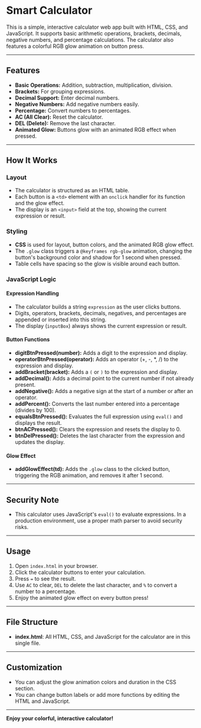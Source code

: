 # Smart Calculator

This is a simple, interactive calculator web app built with HTML, CSS, and JavaScript. It supports basic arithmetic operations, brackets, decimals, negative numbers, and percentage calculations. The calculator also features a colorful RGB glow animation on button press.

---

## Features

- **Basic Operations:** Addition, subtraction, multiplication, division.
- **Brackets:** For grouping expressions.
- **Decimal Support:** Enter decimal numbers.
- **Negative Numbers:** Add negative numbers easily.
- **Percentage:** Convert numbers to percentages.
- **AC (All Clear):** Reset the calculator.
- **DEL (Delete):** Remove the last character.
- **Animated Glow:** Buttons glow with an animated RGB effect when pressed.

---

## How It Works

### Layout

- The calculator is structured as an HTML table.
- Each button is a `<td>` element with an `onclick` handler for its function and the glow effect.
- The display is an `<input>` field at the top, showing the current expression or result.

### Styling

- **CSS** is used for layout, button colors, and the animated RGB glow effect.
- The `.glow` class triggers a `@keyframes rgb-glow` animation, changing the button's background color and shadow for 1 second when pressed.
- Table cells have spacing so the glow is visible around each button.

### JavaScript Logic

#### Expression Handling

- The calculator builds a string `expression` as the user clicks buttons.
- Digits, operators, brackets, decimals, negatives, and percentages are appended or inserted into this string.
- The display (`inputBox`) always shows the current expression or result.

#### Button Functions

- **digitBtnPressed(number):** Adds a digit to the expression and display.
- **operatorBtnPressed(operator):** Adds an operator (+, -, *, /) to the expression and display.
- **addBracket(bracket):** Adds a `(` or `)` to the expression and display.
- **addDecimal():** Adds a decimal point to the current number if not already present.
- **addNegative():** Adds a negative sign at the start of a number or after an operator.
- **addPercent():** Converts the last number entered into a percentage (divides by 100).
- **equalsBtnPressed():** Evaluates the full expression using `eval()` and displays the result.
- **btnACPressed():** Clears the expression and resets the display to 0.
- **btnDelPressed():** Deletes the last character from the expression and updates the display.

#### Glow Effect

- **addGlowEffect(td):** Adds the `.glow` class to the clicked button, triggering the RGB animation, and removes it after 1 second.

---

## Security Note

- This calculator uses JavaScript's `eval()` to evaluate expressions. In a production environment, use a proper math parser to avoid security risks.

---

## Usage

1. Open `index.html` in your browser.
2. Click the calculator buttons to enter your calculation.
3. Press `=` to see the result.
4. Use `AC` to clear, `DEL` to delete the last character, and `%` to convert a number to a percentage.
5. Enjoy the animated glow effect on every button press!

---

## File Structure

- **index.html**: All HTML, CSS, and JavaScript for the calculator are in this single file.

---

## Customization

- You can adjust the glow animation colors and duration in the CSS section.
- You can change button labels or add more functions by editing the HTML and JavaScript.

---

**Enjoy your colorful, interactive calculator!**
